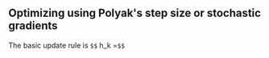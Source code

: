 ## Optimizing using Polyak's step size or stochastic gradients

The basic update rule is 
`$$` h_k =`$$`
